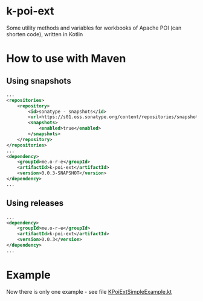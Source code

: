 # k-poi-ext
Some utility methods and variables for workbooks of Apache POI (can shorten code), written in Kotlin

# How to use with Maven

## Using snapshots

```xml
...
<repositories>
    <repository>
        <id>sonatype - snapshots</id>
        <url>https://s01.oss.sonatype.org/content/repositories/snapshots/</url>
        <snapshots>
            <enabled>true</enabled>
        </snapshots>
    </repository>
</repositories>
...
<dependency>
    <groupId>me.o-r-e</groupId>
    <artifactId>k-poi-ext</artifactId>
    <version>0.0.3-SNAPSHOT</version>
</dependency>
...
```

## Using releases

```xml
...
<dependency>
    <groupId>me.o-r-e</groupId>
    <artifactId>k-poi-ext</artifactId>
    <version>0.0.3</version>
</dependency>
...
```

# Example

Now there is only one example - see file
[KPoiExtSimpleExample.kt](https://github.com/o-r-e/k-poi-ext/blob/master/src/main/java/me/ore/k/poi/ext/example/KPoiExtSimpleExample.kt)
